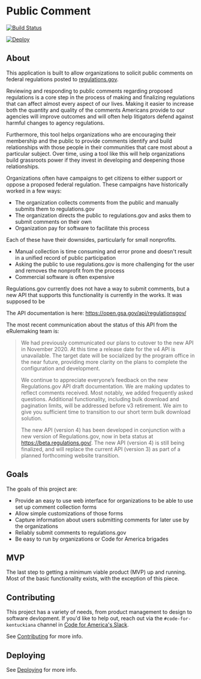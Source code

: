 Public Comment
===============

[![Build Status](https://travis-ci.com/codeforkyana/public-comment.svg?branch=main)](https://travis-ci.com/codeforkyana/public-comment)

[![Deploy](https://www.herokucdn.com/deploy/button.svg)](https://heroku.com/deploy?template=https://github.com/codeforkyana/public-comment)

About
-----------------
This application is built to allow organizations to solicit public comments on federal regulations posted to [regulations.gov](https://www.regulations.gov/).

Reviewing and responding to public comments regarding proposed regulations is a core step in the process of making and finalizing regulations that can affect almost every aspect of our lives. Making it easier to increase both the quantity and quality of the comments Americans provide to our agencies will improve outcomes and will often help litigators defend against harmful changes to agency regulations.

Furthermore, this tool helps organizations who are encouraging their membership and the public to provide comments identify and build relationships with those people in their communities that care most about a particular subject. Over time, using a tool like this will help organizations build grassroots power if they invest in developing and deepening those relationships.

Organizations often have campaigns to get citizens to either support or oppose a proposed federal regulation. These campaigns have historically worked in a few ways:

* The organization collects comments from the public and manually submits them to regulations.gov
* The organization directs the public to regulations.gov and asks them to submit comments on their own
* Organization pay for software to facilitate this process

Each of these have their downsides, particularly for small nonprofits.

* Manual collection is time consuming and error prone and doesn't result in a unified record of public participation
* Asking the public to use regulations.gov is more challenging for the user and removes the nonprofit from the process
* Commercial software is often expensive

Regulations.gov currently does not have a way to submit comments, but a new API that supports this functionality is currently in the works. It was supposed to be 

The API documentation is here: https://open.gsa.gov/api/regulationsgov/

The most recent communication about the status of this API from the eRulemaking team is:

> We had previously communicated our plans to cutover to the new API in November 2020.  At this time a release date for the v4 API is unavailable. The target date will be socialized by the program office in the near future, providing more clarity on the plans to complete the configuration and development.
>
> We continue to appreciate everyone’s feedback on the new Regulations.gov API draft documentation.  We are making updates to reflect comments received.  Most notably, we added frequently asked questions. Additional functionality, including bulk download and pagination limits, will be addressed before v3 retirement.  We aim to give you sufficient time to transition to our short term bulk download solution.
>
> The new API (version 4) has been developed in conjunction with a new version of Regulations.gov, now in beta status at https://beta.regulations.gov/. The new API (version 4) is still being finalized, and will replace the current API (version 3) as part of a planned forthcoming website transition.  

Goals
-----------------
The goals of this project are:

* Provide an easy to use web interface for organizations to be able to use set up comment collection forms
* Allow simple customizations of those forms
* Capture information about users submitting comments for later use by the organizations
* Reliably submit comments to regulations.gov
* Be easy to run by organizations or Code for America brigades  

MVP
-----------------
The last step to getting a minimum viable product (MVP) up and running. Most of the basic functionality exists, with the exception of this piece.  

Contributing
-----------------
This project has a variety of needs, from product management to design to software devlopment. If you'd like to help out, reach out via the 
`#code-for-kentuckiana` channel in [Code for America's Slack](http://slack.codeforamerica.org/).

See [Contributing](./docs/CONTRIBUTING.md) for more info.

Deploying
-----------------
See [Deploying](./docs/DEPLOYING.md) for more info.
